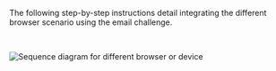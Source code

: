
The following step-by-step instructions detail integrating the different browser scenario using the email challenge.

</br>

<div class="common-image-format">

![Sequence diagram for different browser or device](/img/authenticators/dotnet-authenticators-email-challenge-different-device-flow-diagram.png)

</div>
